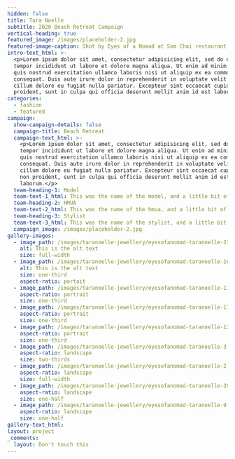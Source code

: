 ```yaml
---
hidden: false
title: Tara Noelle
subtitle: 2020 Beach Retreat Campaign
vertical-heading: true
featured_image: /images/placeholder-2.jpg
featured-image-caption: Shot by Eyes of a Nomad at Som Chai restaurant
intro-text_html: >-
  <p>Lorem ipsum dolor sit amet, consectetur adipisicing elit, sed do eiusmod
  tempor incididunt ut labore et dolore magna aliqua. Ut enim ad minim veniam,
  quis nostrud exercitation ullamco laboris nisi ut aliquip ex ea commodo
  consequat. Duis aute irure dolor in reprehenderit in voluptate velit esse
  cillum dolore eu fugiat nulla pariatur. Excepteur sint occaecat cupidatat non
  proident, sunt in culpa qui officia deserunt mollit anim id est laborum.</p>
categories:
  - fashion
  - featured
campaign:
  show-campaign-details: false
  campaign-title: Beach Retreat
  campaign-text_html: >-
    <p>Lorem ipsum dolor sit amet, consectetur adipisicing elit, sed do eiusmod
    tempor incididunt ut labore et dolore magna aliqua. Ut enim ad minim veniam,
    quis nostrud exercitation ullamco laboris nisi ut aliquip ex ea commodo
    consequat. Duis aute irure dolor in reprehenderit in voluptate velit esse
    cillum dolore eu fugiat nulla pariatur. Excepteur sint occaecat cupidatat
    non proident, sunt in culpa qui officia deserunt mollit anim id est
    laborum.</p>
  team-heading-1: Model
  team-text-1_html: This was the name of the model, and a little bit of a blurb about her.
  team-heading-2: HMUA
  team-text-2_html: This was the name of the hmua, and a little bit of a blurb about her.
  team-heading-3: Stylist
  team-text-3_html: This was the name of the stylist, and a little bit of a blurb about her.
  campaign_image: /images/placeholder-2.jpg
gallery-images:
  - image_path: /images/taranoelle-jewellery/eyesofanomad-taranoelle-23.jpg
    alt: This is the alt text
    size: full-width
  - image_path: /images/taranoelle-jewellery/eyesofanomad-taranoelle-16.jpg
    alt: This is the alt text
    size: one-third
    aspect-ratio: portait
  - image_path: /images/taranoelle-jewellery/eyesofanomad-taranoelle-11.jpg
    aspect-ratio: portrait
    size: one-third
  - image_path: /images/taranoelle-jewellery/eyesofanomad-taranoelle-17.jpg
    aspect-ratio: portrait
    size: one-third
  - image_path: /images/taranoelle-jewellery/eyesofanomad-taranoelle-12.jpg
    aspect-ratio: portrait
    size: one-third
  - image_path: /images/taranoelle-jewellery/eyesofanomad-taranoelle-3.jpg
    aspect-ratio: landscape
    size: two-thirds
  - image_path: /images/taranoelle-jewellery/eyesofanomad-taranoelle-2.jpg
    aspect-ratio: landscape
    size: full-width
  - image_path: /images/taranoelle-jewellery/eyesofanomad-taranoelle-20.jpg
    aspect-ratio: landscape
    size: one-half
  - image_path: /images/taranoelle-jewellery/eyesofanomad-taranoelle-9.jpg
    aspect-ratio: landscape
    size: one-half
gallery-text_html:
layout: project
_comments:
  layout: Don't touch this
---
```


